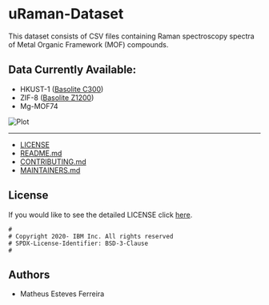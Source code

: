 # uRaman-Dataset
This dataset consists of CSV files containing Raman spectroscopy spectra of Metal Organic Framework (MOF) compounds.

## Data Currently Available:

* HKUST-1 ([Basolite C300](https://www.sigmaaldrich.com/US/en/product/aldrich/688614#))
* ZIF-8 ([Basolite Z1200](https://www.sigmaaldrich.com/BR/pt/product/aldrich/691348))
* Mg-MOF74

![Plot](https://github.ibm.com/m-estevesf/uRaman-Dataset/blob/main/Dataset/All.jpg)

---

* [LICENSE](LICENSE)
* [README.md](README.md)
* [CONTRIBUTING.md](CONTRIBUTING.md)
* [MAINTAINERS.md](MAINTAINERS.md)
<!-- A Changelog allows you to track major changes and things that happen, https://github.com/github-changelog-generator/github-changelog-generator can help automate the process -->

## License

If you would like to see the detailed LICENSE click [here](LICENSE).

```text
#
# Copyright 2020- IBM Inc. All rights reserved
# SPDX-License-Identifier: BSD-3-Clause
#
```
## Authors

- Matheus Esteves Ferreira
